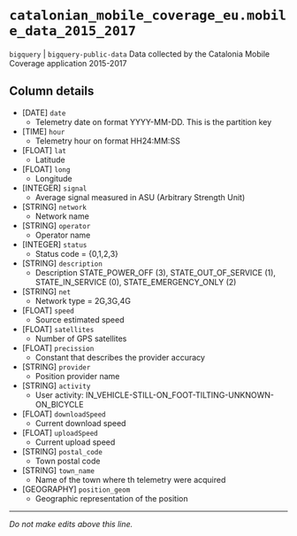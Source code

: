 # `catalonian_mobile_coverage_eu.mobile_data_2015_2017`
`bigquery` | `bigquery-public-data`
Data collected by the Catalonia Mobile Coverage application 2015-2017

## Column details
* [DATE]      `date`
  - Telemetry date on format YYYY-MM-DD. This is the partition key
* [TIME]      `hour`
  - Telemetry hour on format HH24:MM:SS
* [FLOAT]     `lat`
  - Latitude
* [FLOAT]     `long`
  - Longitude
* [INTEGER]   `signal`
  - Average signal measured in ASU (Arbitrary Strength Unit)
* [STRING]    `network`
  - Network name
* [STRING]    `operator`
  - Operator name
* [INTEGER]   `status`
  - Status code = {0,1,2,3}
* [STRING]    `description`
  - Description STATE_POWER_OFF (3), STATE_OUT_OF_SERVICE (1), STATE_IN_SERVICE (0), STATE_EMERGENCY_ONLY (2)
* [STRING]    `net`
  - Network type = 2G,3G,4G
* [FLOAT]     `speed`
  - Source estimated speed
* [FLOAT]     `satellites`
  - Number of GPS satellites
* [FLOAT]     `precission`
  - Constant that describes the provider accuracy
* [STRING]    `provider`
  - Position provider name
* [STRING]    `activity`
  - User activity: IN_VEHICLE-STILL-ON_FOOT-TILTING-UNKNOWN-ON_BICYCLE
* [FLOAT]     `downloadSpeed`
  - Current download speed
* [FLOAT]     `uploadSpeed`
  - Current upload speed
* [STRING]    `postal_code`
  - Town postal code
* [STRING]    `town_name`
  - Name of the town where th telemetry were acquired
* [GEOGRAPHY] `position_geom`
  - Geographic representation of the position

-------------------------------------------------------------------------------
*Do not make edits above this line.*
